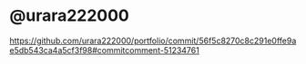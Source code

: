 # @urara222000
https://github.com/urara222000/portfolio/commit/56f5c8270c8c291e0ffe9ae5db543ca4a5cf3f98#commitcomment-51234761
